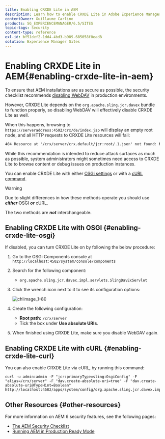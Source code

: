 ```yaml
---
title: Enabling CRXDE Lite in AEM
description: Learn how to enable CRXDE Lite in Adobe Experience Manager.
contentOwner: Guillaume Carlino
products: SG_EXPERIENCEMANAGER/6.5/SITES
topic-tags: Security
content-type: reference
exl-id: bf51def2-1dd4-4bd3-b989-685058f0ead8
solution: Experience Manager Sites
---
```

# Enabling CRXDE Lite in AEM{#enabling-crxde-lite-in-aem}

To ensure that AEM installations are as secure as possible, the security checklist recommends [disabling WebDAV](/help/sites-administering/security-checklist.md#disable-webdav) in production environments.

However, CRXDE Lite depends on the `org.apache.sling.jcr.davex` bundle to function properly, so disabling WebDAV will effectively disable CRXDE Lite as well.

When this happens, browsing to `https://serveraddress:4502/crx/de/index.jsp` will display an empty root node, and all HTTP requests to CRXDE Lite resources will fail:

```xml
404 Resource at '/crx/server/crx.default/jcr:root/.1.json' not found: No resource found
```

While this recommendation is intended to reduce attack surfaces as much as possible, system administrators might sometimes need access to CRXDE Lite to browse content or debug issues on production instances.

You can enable CRXDE Lite with either [OSGi settings](#enabling-crxde-lite-osgi) or with a [cURL command](#enabling-crxde-lite-curl).

>[!WARNING]
>
>Due to slight differences in how these methods operate you should use ***either*** OSGI ***or*** cURL. 
>
>The two methods are ***not*** interchangeable.

## Enabling CRXDE Lite with OSGI {#enabling-crxde-lite-osgi}

If disabled, you can turn CRXDE Lite on by following the below procedure:

1. Go to the OSGi Components console at `http://localhost:4502/system/console/components`
1. Search for the following component:

    * `org.apache.sling.jcr.davex.impl.servlets.SlingDavExServlet`

1. Click the wrench icon next to it to see its configuration options:

   ![chlimage_1-80](assets/chlimage_1-80a.png)

1. Create the following configuration:

    * **Root path:** `/crx/server`
    * Tick the box under **Use absolute URIs**.

1. When finished using CRXDE Lite, make sure you disable WebDAV again.

## Enabling CRXDE Lite with cURL {#enabling-crxde-lite-curl}

You can also enable CRXDE Lite via cURL, by running this command:

```shell
curl -u admin:admin -F "jcr:primaryType=sling:OsgiConfig" -F "alias=/crx/server" -F "dav.create-absolute-uri=true" -F "dav.create-absolute-uri@TypeHint=Boolean" http://localhost:4502/apps/system/config/org.apache.sling.jcr.davex.impl.servlets.SlingDavExServlet
```

## Other Resources {#other-resources}

For more information on AEM 6 security features, see the following pages:

* [The AEM Security Checklist](/help/sites-administering/security-checklist.md)
* [Running AEM in Production Ready Mode](/help/sites-administering/production-ready.md)
